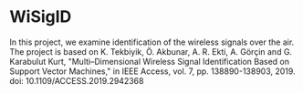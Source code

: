 # WiSigID
In this project, we examine identification of the wireless signals over the air. The project is based on K. Tekbiyik, Ö. Akbunar, A. R. Ekti, A. Görçin and G. Karabulut Kurt, "Multi–Dimensional Wireless Signal Identification Based on Support Vector Machines," in IEEE Access, vol. 7, pp. 138890-138903, 2019.
doi: 10.1109/ACCESS.2019.2942368
